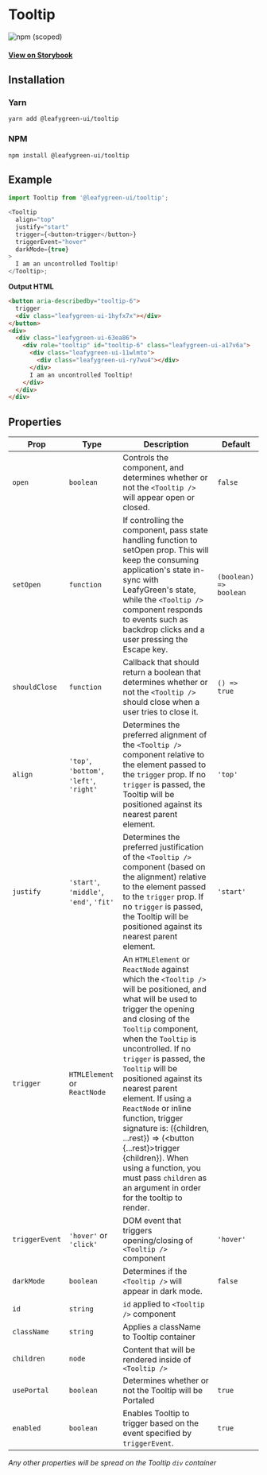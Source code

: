 # Tooltip

![npm (scoped)](https://img.shields.io/npm/v/@leafygreen-ui/tooltip.svg)

#### [View on Storybook](https://mongodb.github.io/leafygreen-ui/?path=/story/tooltip--uncontrolled)

## Installation

### Yarn

```shell
yarn add @leafygreen-ui/tooltip
```

### NPM

```shell
npm install @leafygreen-ui/tooltip
```

## Example

```js
import Tooltip from '@leafygreen-ui/tooltip';

<Tooltip
  align="top"
  justify="start"
  trigger={<button>trigger</button>}
  triggerEvent="hover"
  darkMode={true}
>
  I am an uncontrolled Tooltip!
</Tooltip>;
```

**Output HTML**

```html
<button aria-describedby="tooltip-6">
  trigger
  <div class="leafygreen-ui-1hyfx7x"></div>
</button>
<div>
  <div class="leafygreen-ui-63ea86">
    <div role="tooltip" id="tooltip-6" class="leafygreen-ui-a17v6a">
      <div class="leafygreen-ui-11wlmto">
        <div class="leafygreen-ui-ry7wu4"></div>
      </div>
      I am an uncontrolled Tooltip!
    </div>
  </div>
</div>
```

## Properties

| Prop           | Type                                     | Description                                                                                                                                                                                                                                                                                                                                                                                                                                                                                                                                                | Default                |
| -------------- | ---------------------------------------- | ---------------------------------------------------------------------------------------------------------------------------------------------------------------------------------------------------------------------------------------------------------------------------------------------------------------------------------------------------------------------------------------------------------------------------------------------------------------------------------------------------------------------------------------------------------- | ---------------------- |
| `open`         | `boolean`                                | Controls the component, and determines whether or not the `<Tooltip />` will appear open or closed.                                                                                                                                                                                                                                                                                                                                                                                                                                                        | `false`                |
| `setOpen`      | `function`                               | If controlling the component, pass state handling function to setOpen prop. This will keep the consuming application's state in-sync with LeafyGreen's state, while the `<Tooltip />` component responds to events such as backdrop clicks and a user pressing the Escape key.                                                                                                                                                                                                                                                                             | `(boolean) => boolean` |
| `shouldClose`  | `function`                               | Callback that should return a boolean that determines whether or not the `<Tooltip />` should close when a user tries to close it.                                                                                                                                                                                                                                                                                                                                                                                                                         | `() => true`           |
| `align`        | `'top'`, `'bottom'`, `'left'`, `'right'` | Determines the preferred alignment of the `<Tooltip />` component relative to the element passed to the `trigger` prop. If no `trigger` is passed, the Tooltip will be positioned against its nearest parent element.                                                                                                                                                                                                                                                                                                                                      | `'top'`                |
| `justify`      | `'start'`, `'middle'`, `'end'`, `'fit'`  | Determines the preferred justification of the `<Tooltip />` component (based on the alignment) relative to the element passed to the `trigger` prop. If no `trigger` is passed, the Tooltip will be positioned against its nearest parent element.                                                                                                                                                                                                                                                                                                         | `'start'`              |
| `trigger`      | `HTMLElement` or `ReactNode`             | An `HTMLElement` or `ReactNode` against which the `<Tooltip />` will be positioned, and what will be used to trigger the opening and closing of the `Tooltip` component, when the `Tooltip` is uncontrolled. If no `trigger` is passed, the `Tooltip` will be positioned against its nearest parent element. If using a `ReactNode` or inline function, trigger signature is: ({children, ...rest}) => (<button {...rest}>trigger {children}</button>). When using a function, you must pass `children` as an argument in order for the tooltip to render. |                        |
| `triggerEvent` | `'hover'` or `'click'`                   | DOM event that triggers opening/closing of `<Tooltip />` component                                                                                                                                                                                                                                                                                                                                                                                                                                                                                         | `'hover'`              |
| `darkMode`     | `boolean`                                | Determines if the `<Tooltip />` will appear in dark mode.                                                                                                                                                                                                                                                                                                                                                                                                                                                                                                  | `false`                |
| `id`           | `string`                                 | `id` applied to `<Tooltip />` component                                                                                                                                                                                                                                                                                                                                                                                                                                                                                                                    |                        |
| `className`    | `string`                                 | Applies a className to Tooltip container                                                                                                                                                                                                                                                                                                                                                                                                                                                                                                                   |                        |
| `children`     | `node`                                   | Content that will be rendered inside of `<Tooltip />`                                                                                                                                                                                                                                                                                                                                                                                                                                                                                                      |                        |
| `usePortal`    | `boolean`                                | Determines whether or not the Tooltip will be Portaled                                                                                                                                                                                                                                                                                                                                                                                                                                                                                                     | `true`                 |
| `enabled`      | `boolean`                                | Enables Tooltip to trigger based on the event specified by `triggerEvent`.                                                                                                                                                                                                                                                                                                                                                                                                                                                                                 | `true`                 |

_Any other properties will be spread on the Tooltip `div` container_
